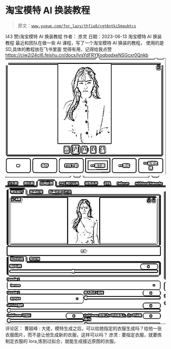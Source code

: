# 淘宝模特 AI 换装教程

> 原文：[`www.yuque.com/for_lazy/thfiu8/cgt6ntki5maubtcs`](https://www.yuque.com/for_lazy/thfiu8/cgt6ntki5maubtcs)

<ne-h2 id="2f173331" data-lake-id="2f173331"><ne-heading-ext><ne-heading-anchor></ne-heading-anchor><ne-heading-fold></ne-heading-fold></ne-heading-ext><ne-heading-content><ne-text id="ub0667505">(43 赞)淘宝模特 AI 换装教程</ne-text></ne-heading-content></ne-h2> <ne-p id="ufce9e5b9" data-lake-id="ufce9e5b9"><ne-text id="u33947d1e">作者： 彦灵</ne-text></ne-p> <ne-p id="u6388b7f5" data-lake-id="u6388b7f5"><ne-text id="uf1eb7a52">日期：2023-06-13</ne-text></ne-p> <ne-p id="u9176445c" data-lake-id="u9176445c"><ne-text id="u5dbfe5f6">淘宝模特 AI 换装教程</ne-text></ne-p> <ne-p id="u801a0ab3" data-lake-id="u801a0ab3"><ne-text id="u383e83e9">最近和团队在做一些 AI 课程，写了一个淘宝模特 AI 换装的教程，</ne-text></ne-p> <ne-p id="ub08a616d" data-lake-id="ub08a616d"><ne-text id="ucd8e7342">使用的是 SD,具体的教程放在飞书里面</ne-text></ne-p> <ne-p id="u825432c4" data-lake-id="u825432c4"><ne-text id="u6c310b2e">觉得有用，记得给我点赞</ne-text>[<ne-text id="u39d479e6">https://ciw2i24cl6.feishu.cn/docx/IysYdFRYKoqbqdxeNSGcxr0Qnkb</ne-text>](https://ciw2i24cl6.feishu.cn/docx/IysYdFRYKoqbqdxeNSGcxr0Qnkb)<ne-card data-card-name="image" data-card-type="inline" id="ySo5Q" data-event-boundary="card">![](img/a1358f2ddb42cd6abdc7d7626fac3f64.png)</ne-card></ne-p> <ne-p id="u6eaacbec" data-lake-id="u6eaacbec"><ne-card data-card-name="image" data-card-type="inline" id="PShfq" data-event-boundary="card">![](img/ac2a5957530383be2504a8de45fef1f5.png)</ne-card></ne-p> <ne-hole id="ue0bf29ad" data-lake-id="ue0bf29ad"><ne-card data-card-name="hr" data-card-type="block" id="yV7tz" data-event-boundary="card"><ne-p id="ua6c1421b" data-lake-id="ua6c1421b"><ne-text id="ue5304e59">评论区：</ne-text></ne-p> <ne-p id="u38568633" data-lake-id="u38568633"><ne-text id="u1d68bc93">曹超峰 : 大佬，模特生成之后，可以给她指定的衣服生成吗？给他一张衣服图片，而不是让他生成新的衣服，这样可以吗？</ne-text> <ne-text id="u3d2ff8dd">彦灵 : 要指定衣服，就要炼制定衣服的 lora,炼到过拟合，就能生成接近原图的衣服。</ne-text></ne-p></ne-card></ne-hole>